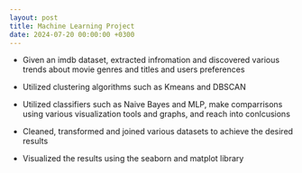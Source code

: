```yaml
---
layout: post
title: Machine Learning Project
date: 2024-07-20 00:00:00 +0300
---
```


* Given an imdb dataset, extracted infromation and discovered various trends about movie genres and titles and users preferences

* Utilized clustering algorithms such as Kmeans and DBSCAN

* Utilized classifiers such as Naive Bayes and MLP, make comparrisons using various visualization tools and graphs, and reach into conlcusions

* Cleaned, transformed and joined various datasets to achieve the desired results

* Visualized the results using the seaborn and matplot library
